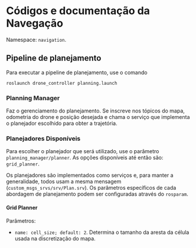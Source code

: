 # Códigos e documentação da Navegação
Namespace: `navigation`.

## Pipeline de planejamento
Para executar a pipeline de planejamento, use o comando
```
roslaunch drone_controller planning.launch
```

### Planning Manager
Faz o gerenciamento do planejamento. Se inscreve nos tópicos do mapa, odometria do drone e posição desejada e chama o serviço que implementa o planejador escolhido para obter a trajetória.

### Planejadores Disponíveis
Para escolher o planejador que será utilizado, use o parâmetro `planning_manager/planner`. As opções disponíveis até então são: `grid_planner`.

Os planejadores são implementados como serviços e, para manter a generalidade, todos usam a mesma mensagem (`custom_msgs_srvs/srv/Plan.srv`). Os parâmetros específicos de cada abordagem de planejamento podem ser configuradas através do `rosparam`.

#### Grid Planner
Parâmetros: 
- `name: cell_size; default: 2`. Determina o tamanho da aresta da célula usada na discretização do mapa.